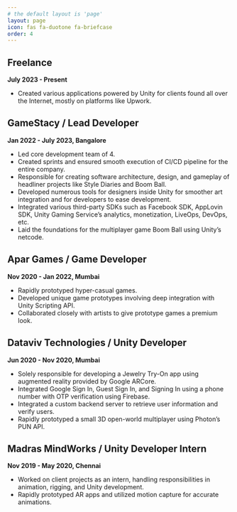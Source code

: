 ```yaml
---
# the default layout is 'page'
layout: page
icon: fas fa-duotone fa-briefcase
order: 4
---
```


## Freelance
**July 2023 - Present**
- Created various applications powered by Unity for clients found all over the Internet, mostly on platforms like Upwork.

## GameStacy / Lead Developer
**Jan 2022 - July 2023, Bangalore**
- Led core development team of 4.
- Created sprints and ensured smooth execution of CI/CD pipeline for the entire company.
- Responsible for creating software architecture, design, and gameplay of headliner projects like Style Diaries and Boom Ball.
- Developed numerous tools for designers inside Unity for smoother art integration and for developers to ease development.
- Integrated various third-party SDKs such as Facebook SDK, AppLovin SDK, Unity Gaming Service’s analytics, monetization, LiveOps, DevOps, etc.
- Laid the foundations for the multiplayer game Boom Ball using Unity’s netcode.

## Apar Games / Game Developer
**Nov 2020 - Jan 2022, Mumbai**
- Rapidly prototyped hyper-casual games.
- Developed unique game prototypes involving deep integration with Unity Scripting API.
- Collaborated closely with artists to give prototype games a premium look.

## Dataviv Technologies / Unity Developer
**Jun 2020 - Nov 2020, Mumbai**
- Solely responsible for developing a Jewelry Try-On app using augmented reality provided by Google ARCore.
- Integrated Google Sign In, Guest Sign In, and Signing In using a phone number with OTP verification using Firebase.
- Integrated a custom backend server to retrieve user information and verify users.
- Rapidly prototyped a small 3D open-world multiplayer using Photon’s PUN API.

## Madras MindWorks / Unity Developer Intern
**Nov 2019 - May 2020, Chennai**
- Worked on client projects as an intern, handling responsibilities in animation, rigging, and Unity development.
- Rapidly prototyped AR apps and utilized motion capture for accurate animations.